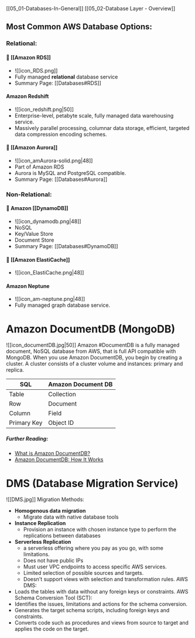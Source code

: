[[05_01-Databases-In-General]]
[[05_02-Database Layer - Overview]]
## Most Common AWS Database Options:
### Relational:
#### 🎯 **[[Amazon RDS]]**
- ![[icon_RDS.png]]
- Fully managed **relational** database service 
- Summary Page: [[Databases#RDS]]
#### Amazon Redshift
- ![[icon_redshift.png|50]]
- Enterprise-level, petabyte scale, fully managed data warehousing service.
- Massively parallel processing, columnar data storage, efficient, targeted data compression encoding schemes.
#### 🎯 [[Amazon Aurora]]
- ![[icon_amAurora-solid.png|48]]
- Part of Amazon RDS
- Aurora is MySQL and PostgreSQL compatible.
- Summary Page: [[Databases#Aurora]]
### Non-Relational:
#### 🎯 **Amazon [[DynamoDB]]**
- ![[icon_dynamodb.png|48]]
- NoSQL
- Key/Value Store
- Document Store
- Summary Page: [[Databases#DynamoDB]]
#### 🎯 [[Amazon ElastiCache]]
- ![[icon_ElastiCache.png|48]]
#### Amazon Neptune
- ![[icon_am-neptune.png|48]]
- Fully managed graph database service.
# Amazon DocumentDB (MongoDB)
![[icon_documentDB.jpg|50]]
Amazon #DocumentDB is a fully managed document, NoSQL database from AWS, that is full API compatible with MongoDB.
When you use Amazon DocumentDB, you begin by creating a cluster. A cluster consists of a cluster volume and instances: primary and replica.

| SQL         | Amazon Document DB |
| ----------- | ------------------ |
| Table       | Collection         |
| Row         | Document           |
| Column      | Field              |
| Primary Key | Object ID          |
##### Further Reading:
- [What is Amazon DocumentDB?](https://docs.aws.amazon.com/documentdb/latest/developerguide/what-is.html)
- [Amazon DocumentDB: How It Works](https://docs.aws.amazon.com/documentdb/latest/developerguide/how-it-works.html)
# DMS (Database Migration Service)
![[DMS.jpg]]
Migration Methods:
- **Homogenous data migration**
	- Migrate data with native database tools
- **Instance Replication**
	- Provision an instance with chosen instance type to perform the replications between databases
- **Serverless Replication**
	- a serverless offering where you pay as you go, with some limitations.
	- Does not have public IPs
	- Must user VPC endpoints to access specific AWS services.
	- Limited selection of possible sources and targets.
	- Doesn't support views with selection and transformation rules.
AWS DMS:
- Loads the tables with data without any foreign keys or constraints.
AWS Schema Conversion Tool (SCT):
- Identifies the issues, limitations and actions for the schema conversion.
- Generates the target schema scripts, including foreign keys and constraints.
- Converts code such as procedures and views from source to target and applies the code on the target.